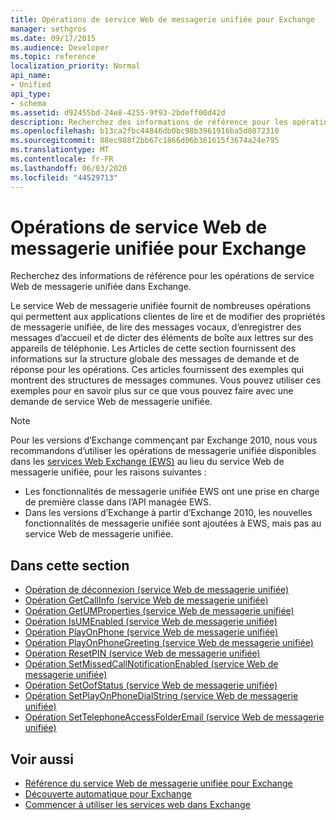 ```yaml
---
title: Opérations de service Web de messagerie unifiée pour Exchange
manager: sethgros
ms.date: 09/17/2015
ms.audience: Developer
ms.topic: reference
localization_priority: Normal
api_name:
- Unified
api_type:
- schema
ms.assetid: d92455bd-24e8-4255-9f93-2bdeff00d42d
description: Recherchez des informations de référence pour les opérations de service Web de messagerie unifiée dans Exchange.
ms.openlocfilehash: b13ca2fbc44846db0bc98b3961916ba5d0872310
ms.sourcegitcommit: 88ec988f2bb67c1866d06b361615f3674a24e795
ms.translationtype: MT
ms.contentlocale: fr-FR
ms.lasthandoff: 06/03/2020
ms.locfileid: "44529713"
---
```

# <a name="unified-messaging-web-service-operations-for-exchange"></a>Opérations de service Web de messagerie unifiée pour Exchange

Recherchez des informations de référence pour les opérations de service Web de messagerie unifiée dans Exchange.
  
Le service Web de messagerie unifiée fournit de nombreuses opérations qui permettent aux applications clientes de lire et de modifier des propriétés de messagerie unifiée, de lire des messages vocaux, d’enregistrer des messages d’accueil et de dicter des éléments de boîte aux lettres sur des appareils de téléphonie. Les Articles de cette section fournissent des informations sur la structure globale des messages de demande et de réponse pour les opérations. Ces articles fournissent des exemples qui montrent des structures de messages communes. Vous pouvez utiliser ces exemples pour en savoir plus sur ce que vous pouvez faire avec une demande de service Web de messagerie unifiée.
  
> [!NOTE]
> Pour les versions d’Exchange commençant par Exchange 2010, nous vous recommandons d’utiliser les opérations de messagerie unifiée disponibles dans les [services Web Exchange (EWS)](https://msdn.microsoft.com/library/60285497-0c4e-4e51-84e1-34dd6d89a5d8%28Office.15%29.aspx) au lieu du service Web de messagerie unifiée, pour les raisons suivantes : 
> - Les fonctionnalités de messagerie unifiée EWS ont une prise en charge de première classe dans l’API managée EWS. 
> - Dans les versions d’Exchange à partir d’Exchange 2010, les nouvelles fonctionnalités de messagerie unifiée sont ajoutées à EWS, mais pas au service Web de messagerie unifiée. 
  
## <a name="in-this-section"></a>Dans cette section
<a name="bk_InThisSection"> </a>

- [Opération de déconnexion (service Web de messagerie unifiée)](disconnect-operation-um-web-service.md)    
- [Opération GetCallInfo (service Web de messagerie unifiée)](getcallinfo-operation-um-web-service.md)   
- [Opération GetUMProperties (service Web de messagerie unifiée)](getumproperties-operation-um-web-service.md)   
- [Opération IsUMEnabled (service Web de messagerie unifiée)](isumenabled-operation-um-web-service.md)   
- [Opération PlayOnPhone (service Web de messagerie unifiée)](playonphone-operation-um-web-service.md)   
- [Opération PlayOnPhoneGreeting (service Web de messagerie unifiée)](playonphonegreeting-operation-um-web-service.md)   
- [Opération ResetPIN (service Web de messagerie unifiée)](resetpin-operation-um-web-service.md)   
- [Opération SetMissedCallNotificationEnabled (service Web de messagerie unifiée)](setmissedcallnotificationenabled-operation-um-web-service.md)  
- [Opération SetOofStatus (service Web de messagerie unifiée)](setoofstatus-operation-um-web-service.md)    
- [Opération SetPlayOnPhoneDialString (service Web de messagerie unifiée)](setplayonphonedialstring-operation-um-web-service.md)   
- [Opération SetTelephoneAccessFolderEmail (service Web de messagerie unifiée)](settelephoneaccessfolderemail-operation-um-web-service.md)
    
## <a name="see-also"></a>Voir aussi

- [Référence du service Web de messagerie unifiée pour Exchange](unified-messaging-web-service-reference-for-exchange.md)
- [Découverte automatique pour Exchange](../exchange-web-services/autodiscover-for-exchange.md)
- [Commencer à utiliser les services web dans Exchange](../exchange-web-services/start-using-web-services-in-exchange.md)
    

